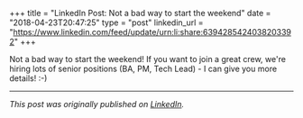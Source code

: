 +++
title = "LinkedIn Post: Not a bad way to start the weekend"
date = "2018-04-23T20:47:25"
type = "post"
linkedin_url = "https://www.linkedin.com/feed/update/urn:li:share:6394285424038203392"
+++

Not a bad way to start the weekend! If you want to join a great crew, we're hiring lots of senior positions (BA, PM, Tech Lead) - I can give you more details! :-)

---

*This post was originally published on [LinkedIn](https://www.linkedin.com/in/adrianmoreno/recent-activity/all/).*